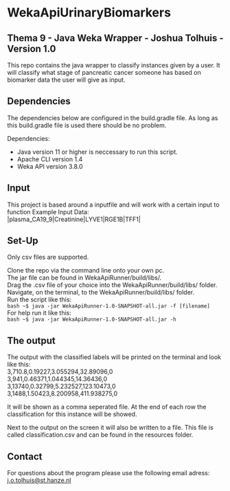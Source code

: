 # WekaApiUrinaryBiomarkers
Thema 9 - Java Weka Wrapper - Joshua Tolhuis - Version 1.0
-----

This repo contains the java wrapper to classify instances given by a user. It will classify what stage of pancreatic cancer someone has based on biomarker data the user will give as input. 

## Dependencies

The dependencies below are configured in the build.gradle file. As long as this build.gradle file is used there should be no problem.

Dependencies:
- Java version 11 or higher is neccessary to run this script.
- Apache CLI version 1.4
- Weka API version 3.8.0

## Input
This project is based around a inputfile and will work with a certain input to function
Example Input Data:
|plasma_CA19_9|Creatinine|LYVE1|RGE1B|TFF1|

## Set-Up

Only csv files are supported.

Clone the repo via the command line onto your own pc.  
The jar file can be found in WekaApiRunner/build/libs/.  
Drag the .csv file of your choice into the WekaApiRunner/build/libs/ folder.  
Navigate, on the terminal, to the WekaApiRunner/build/libs/ folder.  
Run the script like this:  
    ```bash
    ~$ java -jar WekaApiRunner-1.0-SNAPSHOT-all.jar -f [filename] 
    ```  
For help run it like this:  
    ```bash
    ~$ java -jar WekaApiRunner-1.0-SNAPSHOT-all.jar -h  
    ```  
## The output

The output with the classified labels will be printed on the terminal and look like this:  
3,710.8,0.19227,3.055294,32.89096,0  
3,941,0.46371,1.044345,14.36436,0  
3,13740,0.32799,5.232527,123.10473,0  
3,1488,1.50423,8.200958,411.938275,0  

It will be shown as a comma seperated file. At the end of each row the classification for this instance will be showed.

Next to the output on the screen it will also be written to a file. This file is called classification.csv and can be found in the resources folder.

## Contact

For questions about the program please use the following email adress:  
j.o.tolhuis@st.hanze.nl
